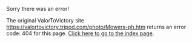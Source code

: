 

Sorry there was an error!

The original ValorToVictory site https://valortovictory.tripod.com/photo/Mowers-ph.htm returns an error code: 404 for this page. [Click here to go to the index page](../index.md).